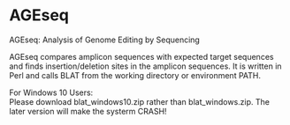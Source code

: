 # AGEseq
AGEseq: Analysis of Genome Editing by Sequencing

AGEseq compares amplicon sequences with expected target sequences and finds insertion/deletion sites in the amplicon sequences.  It is written in Perl and calls BLAT from the working directory or environment PATH.


For Windows 10 Users:  
Please download blat_windows10.zip rather than blat_windows.zip. The later version will make the systerm CRASH!
